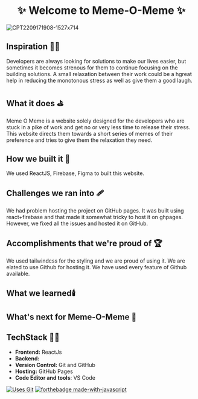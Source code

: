 <h1 align="center">
              ✨ Welcome to  Meme-O-Meme ✨ <br /> 
</h1>

 
![CPT2209171908-1527x714](https://user-images.githubusercontent.com/77020164/190859870-80877225-8f98-4390-b8da-cc11c1105c72.gif)


## Inspiration 🧑‍🎨
Developers are always looking for solutions to make our lives easier, but sometimes it becomes strenous for them to continue focusing on the building solutions. A small relaxation between their work could be a hgreat help in reducing the monotonous stress as well as give them  a good laugh.

## What it does ⛳
Meme O Meme is a website solely designed for the developers who are stuck in a pike of work and get no or very less time to release their stress. This website directs them towards a short series of memes of their preference and tries to give them the relaxation they need.

## How we built it 🚧
We used ReactJS, Firebase, Figma to built this website. 

## Challenges we ran into 🩹
We had problem hosting the project on GitHub pages. It was built using react+firebase and that made it somewhat tricky to host it on ghpages. However, we fixed all the issues and hosted it on GitHub.

## Accomplishments that we're proud of 🏆
We used tailwindcss for the styling and we are proud of using it. We are elated to use Github for hosting it. We have used every feature of Github available.

## What we learned🕯️

## What's next for Meme-O-Meme 🚀


## TechStack 🧑‍💻

- **Frontend:** ReactJs
- **Backend:** 
- **Version Control:** Git and GitHub
- **Hosting:** GitHub Pages
- **Code Editor and tools**: VS Code

[![Uses Git](https://forthebadge.com/images/badges/uses-git.svg)](https://github.com/yashikajotwani12/Meme-O-Meme) 
[![forthebadge made-with-javascript](http://ForTheBadge.com/images/badges/made-with-javascript.svg)](https://github.com/yashikajotwani12/Meme-O-Meme)



